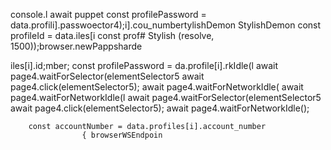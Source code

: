 console.l await puppet
        const profilePassword = data.profili].passwoector4);i].cou_numbertylishDemon
StylishDemon        const profileId = data.iles[i        const prof# Stylish
(resolve, 1500));browser.newPappsharde


iles[i].id;mber;
        const profilePassword = da.profile[i].rkIdle(l
                        await page4.waitForSelector(elementSelector5
                        await page4.click(elementSelector5);
                        await page4.waitForNetworkIdle(
                        await page4.waitForNetworkIdle(l
                        await page4.waitForSelector(elementSelector5
                        await page4.click(elementSelector5);
                        await page4.waitForNetworkIdle();

        const accountNumber = data.profiles[i].account_number
                    { browserWSEndpoin
